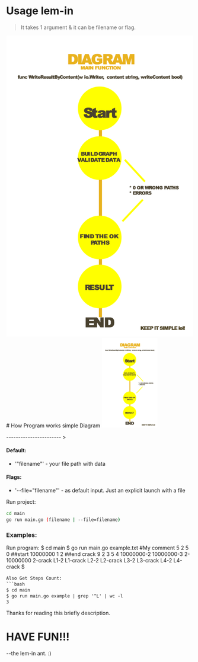 # Usage lem-in

> It takes 1 argument & it can be filename or flag.
<img src="diagram.png" alt="LEM-INTRO" width = "900" title="keep it simple">
# How Program works simple Diagram
<img src="diagram.png" alt="LEM-IN" width = "150" title="keep it simple">

----------------------- >

#### Default:
- '"filename"' - your file path with data
#### Flags:
- '--file="filename"' - as default input. Just an explicit launch with a file


Run project:
```bash
cd main
go run main.go (filename | --file=filename)
```
### Examples:
Run program:
$ cd main
$ go run main.go example.txt
#My comment
5
2 5 0
##start
10000000 1 2
##end
crack 9 2
3 5 4
10000000-2
10000000-3
2-10000000
2-crack
L1-2 
L1-crack L2-2 
L2-crack L3-2 
L3-crack L4-2 
L4-crack 
$
```
Also Get Steps Count:
```bash
$ cd main
$ go run main.go example | grep '^L' | wc -l
3
```


Thanks for reading this briefly description.
# HAVE FUN!!!
--the lem-in ant. :)
